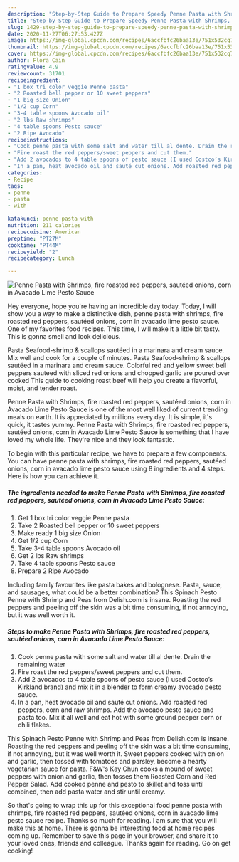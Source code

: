 ```yaml
---
description: "Step-by-Step Guide to Prepare Speedy Penne Pasta with Shrimps, fire roasted red peppers, sautéed onions, corn in Avacado Lime Pesto Sauce"
title: "Step-by-Step Guide to Prepare Speedy Penne Pasta with Shrimps, fire roasted red peppers, sautéed onions, corn in Avacado Lime Pesto Sauce"
slug: 1429-step-by-step-guide-to-prepare-speedy-penne-pasta-with-shrimps-fire-roasted-red-peppers-sauteed-onions-corn-in-avacado-lime-pesto-sauce
date: 2020-11-27T06:27:53.427Z
image: https://img-global.cpcdn.com/recipes/6accfbfc26baa13e/751x532cq70/penne-pasta-with-shrimps-fire-roasted-red-peppers-sauteed-onions-corn-in-avacado-lime-pesto-sauce-recipe-main-photo.jpg
thumbnail: https://img-global.cpcdn.com/recipes/6accfbfc26baa13e/751x532cq70/penne-pasta-with-shrimps-fire-roasted-red-peppers-sauteed-onions-corn-in-avacado-lime-pesto-sauce-recipe-main-photo.jpg
cover: https://img-global.cpcdn.com/recipes/6accfbfc26baa13e/751x532cq70/penne-pasta-with-shrimps-fire-roasted-red-peppers-sauteed-onions-corn-in-avacado-lime-pesto-sauce-recipe-main-photo.jpg
author: Flora Cain
ratingvalue: 4.9
reviewcount: 31701
recipeingredient:
- "1 box tri color veggie Penne pasta"
- "2 Roasted bell pepper or 10 sweet peppers"
- "1 big size Onion"
- "1/2 cup Corn"
- "3-4 table spoons Avocado oil"
- "2 lbs Raw shrimps"
- "4 table spoons Pesto sauce"
- "2 Ripe Avocado"
recipeinstructions:
- "Cook penne pasta with some salt and water till al dente. Drain the remaining water"
- "Fire roast the red peppers/sweet peppers and cut them."
- "Add 2 avocados to 4 table spoons of pesto sauce (I used Costco’s Kirkland brand) and mix it in a blender to form creamy avocado pesto sauce."
- "In a pan, heat avocado oil and sauté cut onions. Add roasted red peppers, corn and raw shrimps. Add the avocado pesto sauce and pasta too. Mix it all well and eat hot with some ground pepper corn or chili flakes."
categories:
- Recipe
tags:
- penne
- pasta
- with

katakunci: penne pasta with 
nutrition: 211 calories
recipecuisine: American
preptime: "PT27M"
cooktime: "PT44M"
recipeyield: "2"
recipecategory: Lunch

---
```



![Penne Pasta with Shrimps, fire roasted red peppers, sautéed onions, corn in Avacado Lime Pesto Sauce](https://img-global.cpcdn.com/recipes/6accfbfc26baa13e/751x532cq70/penne-pasta-with-shrimps-fire-roasted-red-peppers-sauteed-onions-corn-in-avacado-lime-pesto-sauce-recipe-main-photo.jpg)

Hey everyone, hope you're having an incredible day today. Today, I will show you a way to make a distinctive dish, penne pasta with shrimps, fire roasted red peppers, sautéed onions, corn in avacado lime pesto sauce. One of my favorites food recipes. This time, I will make it a little bit tasty. This is gonna smell and look delicious.

Pasta Seafood-shrimp &amp; scallops sautéed in a marinara and cream sauce. Mix well and cook for a couple of minutes. Pasta Seafood-shrimp &amp; scallops sautéed in a marinara and cream sauce. Colorful red and yellow sweet bell peppers sauteed with sliced red onions and chopped garlic are poured over cooked This guide to cooking roast beef will help you create a flavorful, moist, and tender roast.

Penne Pasta with Shrimps, fire roasted red peppers, sautéed onions, corn in Avacado Lime Pesto Sauce is one of the most well liked of current trending meals on earth. It is appreciated by millions every day. It is simple, it's quick, it tastes yummy. Penne Pasta with Shrimps, fire roasted red peppers, sautéed onions, corn in Avacado Lime Pesto Sauce is something that I have loved my whole life. They're nice and they look fantastic.


To begin with this particular recipe, we have to prepare a few components. You can have penne pasta with shrimps, fire roasted red peppers, sautéed onions, corn in avacado lime pesto sauce using 8 ingredients and 4 steps. Here is how you can achieve it.

<!--inarticleads1-->

##### The ingredients needed to make Penne Pasta with Shrimps, fire roasted red peppers, sautéed onions, corn in Avacado Lime Pesto Sauce:

1. Get 1 box tri color veggie Penne pasta
1. Take 2 Roasted bell pepper or 10 sweet peppers
1. Make ready 1 big size Onion
1. Get 1/2 cup Corn
1. Take 3-4 table spoons Avocado oil
1. Get 2 lbs Raw shrimps
1. Take 4 table spoons Pesto sauce
1. Prepare 2 Ripe Avocado


Including family favourites like pasta bakes and bolognese. Pasta, sauce, and sausages, what could be a better combination? This Spinach Pesto Penne with Shrimp and Peas from Delish.com is insane. Roasting the red peppers and peeling off the skin was a bit time consuming, if not annoying, but it was well worth it. 

<!--inarticleads2-->

##### Steps to make Penne Pasta with Shrimps, fire roasted red peppers, sautéed onions, corn in Avacado Lime Pesto Sauce:

1. Cook penne pasta with some salt and water till al dente. Drain the remaining water
1. Fire roast the red peppers/sweet peppers and cut them.
1. Add 2 avocados to 4 table spoons of pesto sauce (I used Costco’s Kirkland brand) and mix it in a blender to form creamy avocado pesto sauce.
1. In a pan, heat avocado oil and sauté cut onions. Add roasted red peppers, corn and raw shrimps. Add the avocado pesto sauce and pasta too. Mix it all well and eat hot with some ground pepper corn or chili flakes.


This Spinach Pesto Penne with Shrimp and Peas from Delish.com is insane. Roasting the red peppers and peeling off the skin was a bit time consuming, if not annoying, but it was well worth it. Sweet peppers cooked with onion and garlic, then tossed with tomatoes and parsley, become a hearty vegetarian sauce for pasta. F&amp;W&#39;s Kay Chun cooks a mound of sweet peppers with onion and garlic, then tosses them Roasted Corn and Red Pepper Salad. Add cooked penne and pesto to skillet and toss until combined, then add pasta water and stir until creamy. 

So that's going to wrap this up for this exceptional food penne pasta with shrimps, fire roasted red peppers, sautéed onions, corn in avacado lime pesto sauce recipe. Thanks so much for reading. I am sure that you will make this at home. There is gonna be interesting food at home recipes coming up. Remember to save this page in your browser, and share it to your loved ones, friends and colleague. Thanks again for reading. Go on get cooking!
